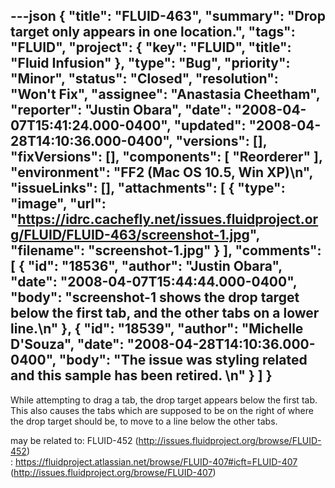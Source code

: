 ---json
{
  "title": "FLUID-463",
  "summary": "Drop target only appears in one location.",
  "tags": "FLUID",
  "project": {
    "key": "FLUID",
    "title": "Fluid Infusion"
  },
  "type": "Bug",
  "priority": "Minor",
  "status": "Closed",
  "resolution": "Won't Fix",
  "assignee": "Anastasia Cheetham",
  "reporter": "Justin Obara",
  "date": "2008-04-07T15:41:24.000-0400",
  "updated": "2008-04-28T14:10:36.000-0400",
  "versions": [],
  "fixVersions": [],
  "components": [
    "Reorderer"
  ],
  "environment": "FF2 (Mac OS 10.5, Win XP)\n",
  "issueLinks": [],
  "attachments": [
    {
      "type": "image",
      "url": "https://idrc.cachefly.net/issues.fluidproject.org/FLUID/FLUID-463/screenshot-1.jpg",
      "filename": "screenshot-1.jpg"
    }
  ],
  "comments": [
    {
      "id": "18536",
      "author": "Justin Obara",
      "date": "2008-04-07T15:44:44.000-0400",
      "body": "screenshot-1 shows the drop target below the first tab, and the other tabs on a lower line.\n"
    },
    {
      "id": "18539",
      "author": "Michelle D'Souza",
      "date": "2008-04-28T14:10:36.000-0400",
      "body": "The issue was styling related and this sample has been retired.&#x20;\n"
    }
  ]
}
---
While attempting to drag a tab, the drop target appears below the first tab. This also causes the tabs which are supposed to be on the right of where the drop target should be, to move to a line below the other tabs.

may be related to: FLUID-452 (<http://issues.fluidproject.org/browse/FLUID-452>)\
: <https://fluidproject.atlassian.net/browse/FLUID-407#icft=FLUID-407> (<http://issues.fluidproject.org/browse/FLUID-407>)

        